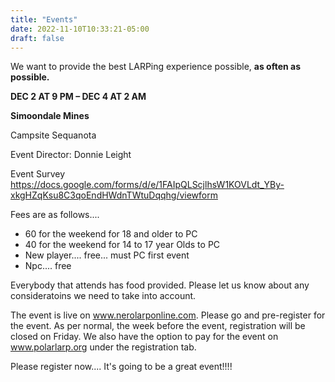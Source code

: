 ```yaml
---
title: "Events"
date: 2022-11-10T10:33:21-05:00
draft: false
---
```


We want to provide the best LARPing experience possible, **as often as possible.** 

**DEC 2 AT 9 PM – DEC 4 AT 2 AM**

**Simoondale Mines**

Campsite Sequanota 

Event Director: Donnie Leight

Event Survey https://docs.google.com/forms/d/e/1FAIpQLScjlhsW1KOVLdt_YBy-xkgHZqKsu8C3qoEndHWdnTWtuDqqhg/viewform

Fees are as follows....

- 60 for the weekend for 18 and older to PC
- 40 for the weekend for 14 to 17 year Olds to PC
- New player.... free... must PC first event
- Npc.... free

Everybody that attends has food provided. Please let us know about any consideratoins we need to take into account. 

The event is live on www.nerolarponline.com. Please go and pre-register for the event. As per normal, the week before the event, registration will be closed on Friday. We also have the option to pay for the event on www.polarlarp.org under the registration tab. 

Please register now.... It's going to be a great event!!!!